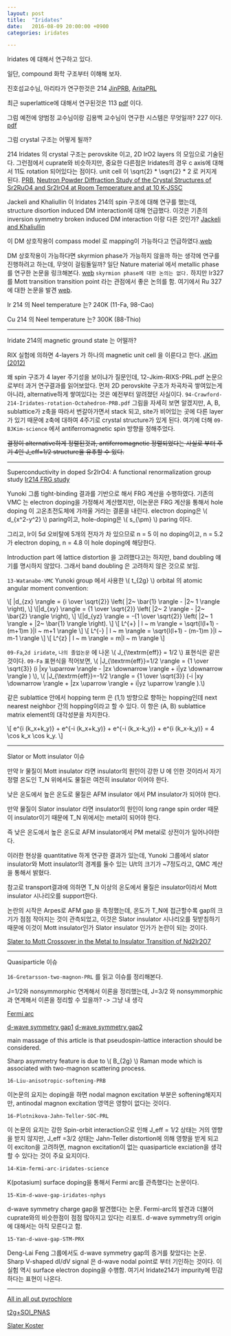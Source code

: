 ```yaml
---
layout: post
title:  "Iridates"
date:   2016-08-09 20:00:00 +0900
categories: iridates

---
```



Iridates 에 대해서 연구하고 있다. 

일단, compound 화학 구조부터 이해해 보자.

진호섭교수님, 아리타가 연구한것은 
214 [JinPRB](http://journals.aps.org/prb/abstract/10.1103/PhysRevB.80.075112), 
[AritaPRL](http://journals.aps.org/prl/abstract/10.1103/PhysRevLett.108.086403)

최근 superlattice에 대해서 연구된것은 
113 [pdf](http://journals.aps.org/prb/abstract/10.1103/PhysRevB.90.195145)
이다.

그럼 예전에 양범정 교수님이랑 김용백 교수님이 연구한 시스템은 무엇일까?
227 이다. [pdf](http://journals.aps.org/prb/abstract/10.1103/PhysRevB.82.085111)

그럼 crystal 구조는 어떻게 될까?

214 Iridates 의 crystal 구조는 perovskite 이고, 2D IrO2 layers 의 모임으로 기술된다. 그런점에서 cuprate와 비슷하지만, 중요한 다른점은 Iridates의 경우 c axis에 대해서 11도 rotation 되어있다는 점이다. unit cell 이 \sqrt{2} * \sqrt{2} * 2 로 커지게 된다. [PRB](http://journals.aps.org/prb/abstract/10.1103/PhysRevB.49.9198), 
[Neutron Powder Diffraction Study of the Crystal Structures of Sr2RuO4 and Sr2IrO4 at Room Temperature and at 10 K-JSSC](http://www.sciencedirect.com/science/article/pii/S0022459684713168)


Jackeli and Khaliullin 이 Iridates 214의 spin 구조에 대해 연구를 했는데, structure disortion induced DM interaction에 대해 언급했다. 이것은 기존의 inversion symmetry broken induced DM interaction 이랑 다른 것인가?  [Jackeli and Khaliullin](http://journals.aps.org/prl/abstract/10.1103/PhysRevLett.102.017205)

이 DM 상호작용이 compass model 로 mapping이 가능하다고 언급하였다.[web](http://journals.aps.org/prl/abstract/10.1103/PhysRevLett.69.836)


DM 상호작용이 가능하다면 skyrmion phase가 가능하지 않을까 하는 생각에 연구를 진행하려고 하는데, 무엇이 걸림돌일까? 일단 Nature material 에서 metallic phase를 연구한 논문을 링크해본다.
[web](http://www.nature.com/nmat/journal/v12/n8/abs/nmat3653.html)
`skyrmion phase에 대한 논의는 없다.` 하지만 Ir327 를 Mott transition transition point 라는 관점에서 좋은 논의를 함.
여기에서 Ru 327에 대한 논문을 발견 [web](http://www.nature.com/nphys/journal/v5/n11/full/nphys1397.html).

Ir 214 의 Neel temperature 는?
240K (11-Fa, 98-Cao)

Cu 214 의 Neel temperature 는?
300K (88-Thio)

---

Iridate 214의 magnetic ground state 는 어떨까?

RIX 실험에 의하면
4-layers 가 하나의 magnetic unit cell 을 이룬다고 한다.
[JKim (2012)](file:///Users/parkjinhong/Dropbox/2-study/my_project/nonsymmorphic_SM/ref_/Iridates/magnetic/12-JKim-RIX-PRL.pdf)

왜 spin 구조가 4 layer 주기성을 보이냐가 질문인데, 12-Jkim-RIXS-PRL.pdf 논문으로부터 과거 연구결과를 읽어보았다. 
먼저 2D perovskite 구조가 차곡차곡 쌓여있는게 아니라, alternative하게 쌓여있다는 것은 예전부터 알려졌던 사실이다. `94-Crawford-214-Iridates-rotation-Octahedron-PRB.pdf` 그림을 자세히 보면 알겠지만, A, B, sublattice가 z축을 따라서 번갈아가면서 stack 되고, site가 비어있는 곳에 다른 layer가 있기 때문에 z축에 대하여 4주기로 crystal structure가 있게 된다.
여기에 더해 `09-BJKim-science` 에서  antiferromagnetic spin 방향을 정해주었다.

~~결정이 alternative하게 정렬된것과, antiferromagnetic 정렬되었다는 사실로 부터 주기 4인 J_eff=1/2 structure을 유추할 수 있다.~~



---

Superconductivity in doped Sr2IrO4: A functional renormalization group study [Ir214 FRG study](http://journals.aps.org/prb/abstract/10.1103/PhysRevB.89.094518)

Yunoki 그룹 tight-binding 결과를 기반으로 해서 FRG 계산을 수행하였다. 기존의 VMC 는 electron doping을 가정해서 계산했지만, 이논문은 FRG 계산을 통해서 hole doping 이 고온초전도체에 가까울 거라는 결론을 내린다. electron doping은 \\( d_{x^2-y^2} \\) paring이고, hole-doping은 \\( s_{\pm} \\) paring 이다.

그리고, Ir이 5d 오비탈에 5개의 전자가 차 있으므로 n = 5 이 no doping이고, n = 5.2 가 electron doping, n = 4.8 이 hole doping에 해당한다. 

Introduction part 에 lattice distortion 을 고려했다고는 하지만, band doubling 얘기를 명시하지 않았다. 그래서 band doubling 은 고려하지 않은 것으로 보임.


`13-Watanabe-VMC` Yunoki group 에서 사용한 \\( t_{2g} \\) orbital 의 atomic angular moment convention:

\\[
|d_{zx} \rangle = {i \over \sqrt{2}} \left( |2~ \bar{1} \rangle - |2~ 1 \rangle \right), \\]
\\[|d_{xy} \rangle = {1 \over \sqrt{2}} \left( |2~ 2 \rangle - |2~ \bar{2} \rangle \right),
\\]
\\[|d_{yz} \rangle = -{1 \over \sqrt{2}} \left( |2~ 1 \rangle + |2~ \bar{1} \rangle \right).
\\]
\\[ L^{+} | l ~ m \rangle = \sqrt{l(l+1) - (m+1)m }|l ~ m+1 \rangle  \\]
\\[ L^{-} | l ~ m \rangle = \sqrt{l(l+1) - (m-1)m }|l ~ m-1 \rangle  \\]
\\[ L^{z} | l ~ m \rangle = m|l ~ m \rangle  \\]


`09-Fa`,`2d iridate`, `나의 졸업논문` 에 나온 \\( J_{\textrm{eff}} = 1/2 \\) 표현식은 같은 것이다.
`09-Fa` 표현식을 적어보면, \\( |J_{\textrm{eff}}=1/2 \rangle = {1 \over \sqrt{3}} (i |xy \uparrow \rangle - |zx \downarrow \rangle + i|yz \downarrow \rangle ) \\), \\( |J_{\textrm{eff}}=-1/2 \rangle = {1 \over \sqrt{3}} (-i |xy \downarrow \rangle + |zx \uparrow \rangle + i|yz \uparrow \rangle ).\\)


같은 sublattice 안에서 hopping term 은 (1,1) 방향으로 향하는 hopping인데 next nearest neighbor 간의 hopping이라고 할 수 있다. 이 항은 (A, B) sublattice matrix element의 대각성분을 차지한다.


\\[ e^{i (k_x+k_y)} + e^{-i (k_x+k_y)} + e^{-i (k_x-k_y)} + e^{i (k_x-k_y)}  = 4 \cos k_x \cos k_y. \\]

---

Slator or Mott insulator 이슈

만약 Ir 물질이 Mott insulator 라면 insulator의 원인이 강한 U 에 인한 것이라서 자기 정렬 온도인 T_N 위에서도 물질은 여전히 insulator 이어야 한다.

낮은 온도에서 높은 온도로 물질은 AFM insulator 에서 PM insulator가 되어야 한다.

만약 물질이 Slator insulator 라면 insulator의 원인이 long range spin order 때문이 insulator이기 때문에 T_N 위에서는 metal이 되어야 한다.

즉 낮은 온도에서 높은 온도로 AFM insulator에서 PM metal로 상전이가 일어나야한다. 

이러한 현상을 quantitative 하게 연구한 결과가 있는데, Yunoki 그룹에서 slator insulator와 Mott insulator의 경계를 둘수 있는 U/t의 크기가 ~7정도라고, QMC 계산을 통해서 밝혔다.

참고로 transport결과에 의하면 T_N 이상의 온도에서 물질은 insulator이라서 Mott insulator 시나리오를 support한다.

논란의 시작은 Arpes로 AFM gap 을 측정했는데, 온도가 T_N에 접근할수록 gap의 크기가 점점 작아지는 것이 관측되었고, 이것은 Slator insulator 시나리오를 뒷받침하기 때문에 이것이 Mott insulator인가 Slator insulator 인가가 논란이 되는 것이다.



[Slater to Mott Crossover in the Metal to Insulator Transition of Nd2Ir2O7](http://journals.aps.org/prl/abstract/10.1103/PhysRevLett.117.056403)

---

Quasiparticle 이슈

`16-Gretarsson-two-magnon-PRL`
를 읽고 이슈를 정리해본다.

J=1/2와 nonsymmorphic 연계해서 이론을 정리했는데, J=3/2 와 nonsymmorphic 과 연계해서 이론을 정리할 수 있을까? -> 그냥 내 생각

[Fermi arc](http://science.sciencemag.org/content/345/6193/187)

[d-wave symmetry gap1](http://www.nature.com/nphys/journal/v12/n1/full/nphys3503.html)
[d-wave symmetry gap2](http://journals.aps.org/prx/abstract/10.1103/PhysRevX.5.041018)

main massage of this article is that pseudospin-lattice interaction should be considered.


Sharp asymmetry feature is due to \\( B_{2g} \\) Raman mode which is associated with two-magnon scattering process.

`16-Liu-anisotropic-softening-PRB`

이논문의 요지는 doping을 하면 nodal magnon excitation 부분은 softening해지지만, antinodal magnon excitation 영역은 영향이 없다는 것이다. 

`16-Plotnikova-Jahn-Teller-SOC-PRL`

이 논문의 요지는 강한 Spin-orbit interaction으로 인해 J_eff = 1/2 상태는 거의 영향을 받지 않지만, 
J_eff =3/2 상태는 Jahn-Teller distortion에 의해 영향을 받게 되고 이 exciton을 고려하면, magnon excitation이 없는 quasiparticle exciation을 생각할 수 있다는 것이 주요 요지이다.

`14-Kim-fermi-arc-iridates-science`

K(potasium) surface doping을 통해서 Fermi arc를 관측했다는 논문이다.

`15-Kim-d-wave-gap-iridates-nphys`

d-wave symmetry charge gap을 발견했다는 논문. Fermi-arc의 발견과 더불어 cuprate와의 비슷한점이 점점 많아지고 있다는 리포트.
d-wave symmetry의 origin에 대해서는 아직 모른다고 함.


`15-Yan-d-wave-gap-STM-PRX`
 
Deng-Lai Feng 그룹에서도 d-wave symmetry gap의 증거를 찾았다는 논문. Sharp V-shaped dI/dV signal 은 d-wave nodal point로 부터 기인하는 것이다.
이 실험 역시 surface electron doping을 수행함. 여기서 Iridate214가 impurity에 민감하다는 표현이 나온다.




---

[All in all out pyrochlore](http://journals.aps.org/prl/abstract/10.1103/PhysRevLett.117.037201?utm_source=email&utm_medium=email&utm_campaign=prl-alert)

[t2g+SOI_PNAS](http://iopscience.iop.org/article/10.1088/0370-1301/69/12/305/pdf)

[Slater Koster](54-Slater-Koster-parameter-PR.pdf)